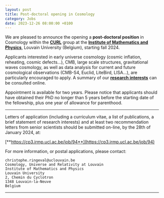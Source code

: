 ```yaml
---
layout: post
title: Post-doctoral opening in Cosmology
category: Jobs
date: 2023-12-26 08:00:00 +0100
---
```


We are pleased to announce the opening a **post-doctoral position** in
Cosmology within the [**CURL**](https://curl.group) group at the
[**Institute of Mathematics and
Physics**](https://uclouvain.be/en/research-institutes/irmp), Louvain
University (Belgium), starting fall 2024.

Applicants interested in early universe cosmology (cosmic inflation,
reheating, cosmic defects...), CMB, large scale structures, gravitational
waves cosmology, as well as data analysis for current and future
cosmological observations (CMB-S4, Euclid, LiteBird, LISA...), are
particularly encouraged to apply. A summary of our [**research
interests**](https://curl.group/publications.html) can be consulted
online.

Appointment is available for two years. Please notice that applicants
should have obtained their PhD no longer than 5 years before the
starting date of the fellowship, plus one year of allowance for
parenthood.

---

Letters of application (including a curriculum vitae, a list of
publications, a brief statement of research interests) and at least
two recommendation letters from senior scientists should be submitted
on-line, by the 28th of January 2024, at:

[**https://cp3.irmp.ucl.ac.be/job/94**](https://cp3.irmp.ucl.ac.be/job/94)


For more information, or postal applications, please contact:
```
christophe.ringeval@uclouvain.be
Cosmology, Universe and Relativity at Louvain
Institute of Mathematics and Physics
Louvain University
2, Chemin du Cyclotron
1348 Louvain-la-Neuve
Belgium
```

---



